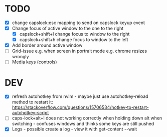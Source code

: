 # TODO

* [x] change capslock:esc mapping to send on capslock keyup event
* [x] Change focus of active window to the one to the right 
  - [x] capslock+shift+l change focus to window to the right
  - [x] capslock+shift+h change focus to window to the left
* [x] Add border around active window
* [ ] Grid-issue e.g. when screen in portrait mode e.g. chrome resizes wrongly
* [ ] Media keys (controls)

# DEV

* [x] refresh autohotkey from nvim - maybe just use autohotkey-reload method to restart it: https://stackoverflow.com/questions/15706534/hotkey-to-restart-autohotkey-script
* [ ] caps-lock+alt+l does not working correctly when holding down alt when switching - confuses windows and thinks some keys are still pushed
* [x] Logs - possible create a log - view it with get-content --wait
